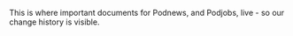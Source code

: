This is where important documents for Podnews, and Podjobs, live - so our change history is visible.
